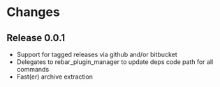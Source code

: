 # Changes

## Release 0.0.1

- Support for tagged releases via github and/or bitbucket
- Delegates to rebar_plugin_manager to update deps code path for all commands
- Fast(er) archive extraction
